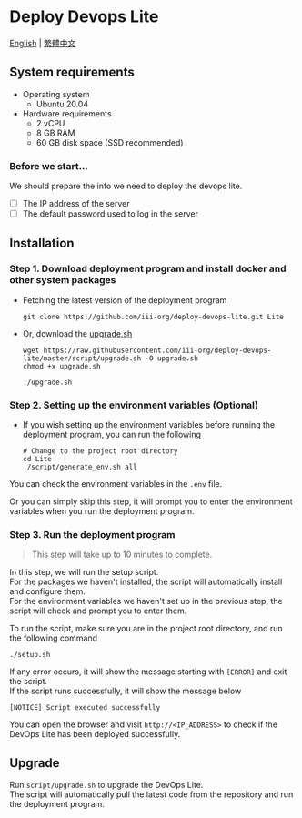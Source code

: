 # Deploy Devops Lite

[English](README.md) | [繁體中文](README.zh_TW.md)

## System requirements

- Operating system
    - Ubuntu 20.04
- Hardware requirements
    - 2 vCPU
    - 8 GB RAM
    - 60 GB disk space (SSD recommended)

### Before we start...

We should prepare the info we need to deploy the devops lite.

- [ ] The IP address of the server
- [ ] The default password used to log in the server

## Installation

### Step 1. Download deployment program and install docker and other system packages

- Fetching the latest version of the deployment program

    ```shell
    git clone https://github.com/iii-org/deploy-devops-lite.git Lite
    ```

- Or, download the [upgrade.sh](https://raw.githubusercontent.com/iii-org/deploy-devops-lite/master/script/upgrade.sh)

  ```shell
  wget https://raw.githubusercontent.com/iii-org/deploy-devops-lite/master/script/upgrade.sh -O upgrade.sh
  chmod +x upgrade.sh
  
  ./upgrade.sh
  ```

### Step 2. Setting up the environment variables (Optional)

- If you wish setting up the environment variables before running the deployment program, you can run the following

    ```shell
    # Change to the project root directory
    cd Lite
    ./script/generate_env.sh all
    ```

You can check the environment variables in the `.env` file.

Or you can simply skip this step, it will prompt you to enter the environment variables when you run the deployment
program.

### Step 3. Run the deployment program

> This step will take up to 10 minutes to complete.

In this step, we will run the setup script.  
For the packages we haven't installed, the script will automatically install and configure them.  
For the environment variables we haven't set up in the previous step, the script will check and prompt you to enter
them.

To run the script, make sure you are in the project root directory, and run the following command

```shell
./setup.sh
```

If any error occurs, it will show the message starting with `[ERROR]` and exit the script.  
If the script runs successfully, it will show the message below

```
[NOTICE] Script executed successfully
```

You can open the browser and visit `http://<IP_ADDRESS>` to check if the DevOps Lite has been deployed successfully.

## Upgrade

Run `script/upgrade.sh` to upgrade the DevOps Lite.  
The script will automatically pull the latest code from the repository and run the deployment program.